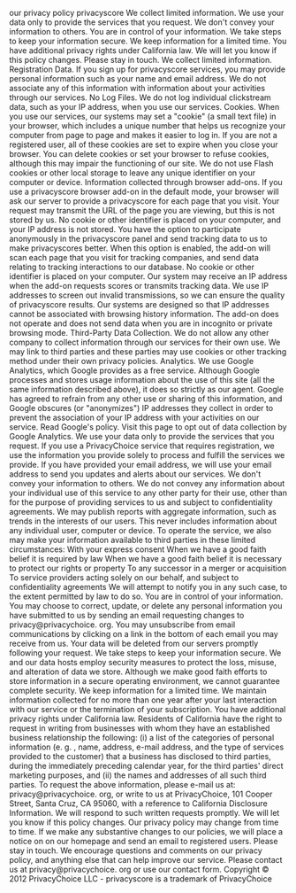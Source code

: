 our privacy policy privacyscore We collect limited information. We use your data only to provide the services that you request. We don't convey your information to others. You are in control of your information. We take steps to keep your information secure. We keep information for a limited time. You have additional privacy rights under California law. We will let you know if this policy changes. Please stay in touch. We collect limited information. Registration Data. If you sign up for privacyscore services, you may provide personal information such as your name and email address. We do not associate any of this information with information about your activities through our services. No Log Files. We do not log individual clickstream data, such as your IP address, when you use our services. Cookies. When you use our services, our systems may set a "cookie" (a small text file) in your browser, which includes a unique number that helps us recognize your computer from page to page and makes it easier to log in. If you are not a registered user, all of these cookies are set to expire when you close your browser. You can delete cookies or set your browser to refuse cookies, although this may impair the functioning of our site. We do not use Flash cookies or other local storage to leave any unique identifier on your computer or device. Information collected through browser add-ons. If you use a privacyscore browser add-on in the default mode, your browser will ask our server to provide a privacyscore for each page that you visit. Your request may transmit the URL of the page you are viewing, but this is not stored by us. No cookie or other identifier is placed on your computer, and your IP address is not stored. You have the option to participate anonymously in the privacyscore panel and send tracking data to us to make privacyscores better. When this option is enabled, the add-on will scan each page that you visit for tracking companies, and send data relating to tracking interactions to our database. No cookie or other identifier is placed on your computer. Our system may receive an IP address when the add-on requests scores or transmits tracking data. We use IP addresses to screen out invalid transmissions, so we can ensure the quality of privacyscore results. Our systems are designed so that IP addresses cannot be associated with browsing history information. The add-on does not operate and does not send data when you are in incognito or private browsing mode. Third-Party Data Collection. We do not allow any other company to collect information through our services for their own use. We may link to third parties and these parties may use cookies or other tracking method under their own privacy policies. Analytics. We use Google Analytics, which Google provides as a free service. Although Google processes and stores usage information about the use of this site (all the same information described above), it does so strictly as our agent. Google has agreed to refrain from any other use or sharing of this information, and Google obscures (or "anonymizes") IP addresses they collect in order to prevent the association of your IP address with your activities on our service. Read Google's policy. Visit this page to opt out of data collection by Google Analytics. We use your data only to provide the services that you request. If you use a PrivacyChoice service that requires registration, we use the information you provide solely to process and fulfill the services we provide. If you have provided your email address, we will use your email address to send you updates and alerts about our services. We don't convey your information to others. We do not convey any information about your individual use of this service to any other party for their use, other than for the purpose of providing services to us and subject to confidentiality agreements. We may publish reports with aggregate information, such as trends in the interests of our users. This never includes information about any individual user, computer or device. To operate the service, we also may make your information available to third parties in these limited circumstances: With your express consent When we have a good faith belief it is required by law When we have a good faith belief it is necessary to protect our rights or property To any successor in a merger or acquisition To service providers acting solely on our behalf, and subject to confidentiality agreements We will attempt to notify you in any such case, to the extent permitted by law to do so. You are in control of your information. You may choose to correct, update, or delete any personal information you have submitted to us by sending an email requesting changes to privacy@privacychoice. org. You may unsubscribe from email communications by clicking on a link in the bottom of each email you may receive from us. Your data will be deleted from our servers promptly following your request. We take steps to keep your information secure. We and our data hosts employ security measures to protect the loss, misuse, and alteration of data we store. Although we make good faith efforts to store information in a secure operating environment, we cannot guarantee complete security. We keep information for a limited time. We maintain information collected for no more than one year after your last interaction with our service or the termination of your subscription. You have additional privacy rights under California law. Residents of California have the right to request in writing from businesses with whom they have an established business relationship the following: (i) a list of the categories of personal information (e. g. , name, address, e-mail address, and the type of services provided to the customer) that a business has disclosed to third parties, during the immediately preceding calendar year, for the third parties' direct marketing purposes, and (ii) the names and addresses of all such third parties. To request the above information, please e-mail us at: privacy@privacychoice. org, or write to us at PrivacyChoice, 101 Cooper Street, Santa Cruz, CA 95060, with a reference to California Disclosure Information. We will respond to such written requests promptly. We will let you know if this policy changes. Our privacy policy may change from time to time. If we make any substantive changes to our policies, we will place a notice on on our homepage and send an email to registered users. Please stay in touch. We encourage questions and comments on our privacy policy, and anything else that can help improve our service. Please contact us at privacy@privacychoice. org or use our contact form. Copyright © 2012 PrivacyChoice LLC - privacyscore is a trademark of PrivacyChoice